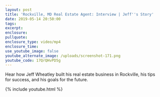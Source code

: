```yaml
---
layout: post
title: 'Rockville, MD Real Estate Agent: Interview | Jeff''s Story'
date: 2019-05-14 20:50:00
tags:
excerpt:
enclosure:
pullquote:
enclosure_type: video/mp4
enclosure_time:
use_youtube_image: false
youtube_alternate_image: /uploads/screenshot-171.png
youtube_code: 17QrQHvPD5g
---
```


Hear how Jeff Wheatley built his real estate business in Rockville, his tips for success, and his goals for the future.

{% include youtube.html %}
